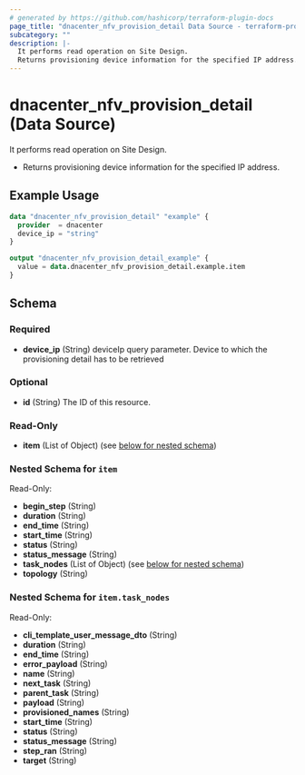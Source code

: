 ```yaml
---
# generated by https://github.com/hashicorp/terraform-plugin-docs
page_title: "dnacenter_nfv_provision_detail Data Source - terraform-provider-dnacenter"
subcategory: ""
description: |-
  It performs read operation on Site Design.
  Returns provisioning device information for the specified IP address.
---
```


# dnacenter_nfv_provision_detail (Data Source)

It performs read operation on Site Design.

- Returns provisioning device information for the specified IP address.

## Example Usage

```terraform
data "dnacenter_nfv_provision_detail" "example" {
  provider  = dnacenter
  device_ip = "string"
}

output "dnacenter_nfv_provision_detail_example" {
  value = data.dnacenter_nfv_provision_detail.example.item
}
```

<!-- schema generated by tfplugindocs -->
## Schema

### Required

- **device_ip** (String) deviceIp query parameter. Device to which the provisioning detail has to be retrieved

### Optional

- **id** (String) The ID of this resource.

### Read-Only

- **item** (List of Object) (see [below for nested schema](#nestedatt--item))

<a id="nestedatt--item"></a>
### Nested Schema for `item`

Read-Only:

- **begin_step** (String)
- **duration** (String)
- **end_time** (String)
- **start_time** (String)
- **status** (String)
- **status_message** (String)
- **task_nodes** (List of Object) (see [below for nested schema](#nestedobjatt--item--task_nodes))
- **topology** (String)

<a id="nestedobjatt--item--task_nodes"></a>
### Nested Schema for `item.task_nodes`

Read-Only:

- **cli_template_user_message_dto** (String)
- **duration** (String)
- **end_time** (String)
- **error_payload** (String)
- **name** (String)
- **next_task** (String)
- **parent_task** (String)
- **payload** (String)
- **provisioned_names** (String)
- **start_time** (String)
- **status** (String)
- **status_message** (String)
- **step_ran** (String)
- **target** (String)


